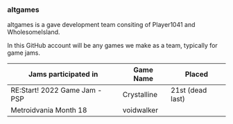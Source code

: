 ### altgames

altgames is a gave development team consiting of Player1041 and WholesomeIsland.

In this GitHub account will be any games we make as a team, typically for game jams.

| Jams participated in          | Game Name   | Placed                |
| ----------------------------- | ------------| --------------------- |
| RE:Start! 2022 Game Jam - PSP | Crystalline |    21st (dead last)   |
| Metroidvania Month 18         | voidwalker  |                       |
